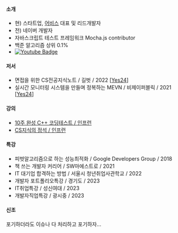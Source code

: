 #### 소개
 - 현) 스타트업, [어비스](http://avisspick.com/) 대표 및 리드개발자
 - 전) 네이버 개발자
 - 자바스크립트 테스트 프레임워크 Mocha.js contributor 
 - 백준 알고리즘 상위 0.1%
 - [![Youtube Badge](https://img.shields.io/badge/YouTube-red?style=for-the-badge&logo=youtube&logoColor=white)](https://www.youtube.com/channel/UCoN1XLeAX2OazuZdQ9b8U9Q)    
 
#### 저서
- 면접을 위한 CS전공지식노트 / 길벗 / 2022 [[Yes24](https://www.yes24.com/Product/Goods/108887922)]
- 실시간 모니터링 시스템을 만들며 정복하는 MEVN / 비제이퍼블릭 / 2021 [[Yes24](https://www.yes24.com/Product/Goods/104208010)]

#### 강의
- [10주 완성 C++ 코딩테스트 / 인프런](https://inf.run/xZhA)
- [CS지식의 정석 / 인프런](https://inf.run/17Fb)

#### 특강
 - 피벗알고리즘으로 하는 성능최적화 / Google Developers Group / 2018
 - 책 쓰는 개발자 커리어 / SW마에스트로 / 2021
 - IT 대기업 합격하는 방법 / 서울시 청년취업사관학교 / 2022 
 - 개발자 포트폴리오특강 / 경기도 / 2023 
 - IT취업특강 / 성신여대 / 2023 
 - 개발자직업특강 / 광시중 / 2023 

#### 신조
포기하더라도 이슈나 다 처리하고 포기하자... 
